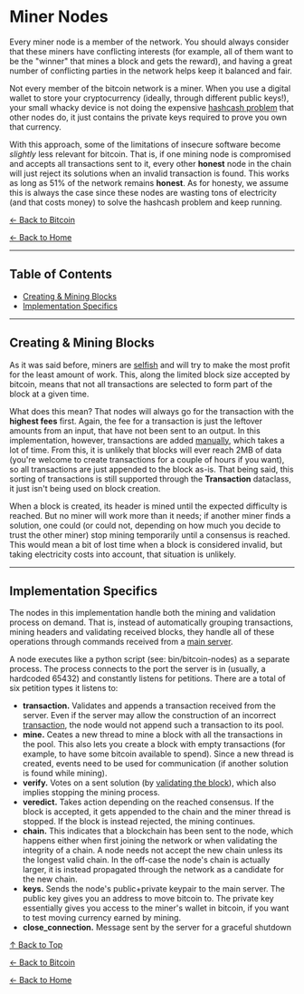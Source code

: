 # Miner Nodes

Every miner node is a member of the network. You should always consider that these miners have conflicting interests (for example, all of them want to be the "winner" that mines a block and gets the reward), and having a great number of conflicting parties in the network helps keep it balanced and fair.

Not every member of the bitcoin network is a miner. When you use a digital wallet to store your cryptocurrency (ideally, through different public keys!), your small whacky device is not doing the expensive [hashcash problem](blocks.md#hashcash-problem-and-difficulty) that other nodes do, it just contains the private keys required to prove you own that currency.

With this approach, some of the limitations of insecure software become *slightly* less relevant for bitcoin. That is, if one mining node is compromised and accepts all transactions sent to it, every other **honest** node in the chain will just reject its solutions when an invalid transaction is found. This works as long as $51\%$ of the network remains **honest**. As for honesty, we assume this is always the case since these nodes are wasting tons of electricity (and that costs money) to solve the hashcash problem and keep running. 

[← Back to Bitcoin](../README.md)  

[← Back to Home](../../README.md)

---

## Table of Contents
- [Creating & Mining Blocks](#creating--mining-blocks)
- [Implementation Specifics](#implementation-specifics)

---

## Creating & Mining Blocks

As it was said before, miners are [selfish](blocks.md#the-transactions) and will try to make the most profit for the least amount of work. This, along the limited block size accepted by bitcoin, means that not all transactions are selected to form part of the block at a given time.

What does this mean? That nodes will always go for the transaction with the **highest fees** first. Again, the fee for a transaction is just the leftover amounts from an input, that have not been sent to an output. In this implementation, however, transactions are added [manually](../README.md#transaction-creator), which takes a lot of time. From this, it is unlikely that blocks will ever reach 2MB of data (you're welcome to create transactions for a couple of hours if you want), so all transactions are just appended to the block as-is. That being said, this sorting of transactions is still supported through the **Transaction** dataclass, it just isn't being used on block creation.

When a block is created, its header is mined until the expected difficulty is reached. But no miner will work more than it needs; if another miner finds a solution, one could (or could not, depending on how much you decide to trust the other miner) stop mining temporarily until a consensus is reached. This would mean a bit of lost time when a block is considered invalid, but taking electricity costs into account, that situation is unlikely.

---

## Implementation Specifics

The nodes in this implementation handle both the mining and validation process on demand. That is, instead of automatically grouping transactions, mining headers and validating received blocks, they handle all of these operations through commands received from a [main server](server.md). 

A node executes like a python script (see: bin/bitcoin-nodes) as a separate process. The process connects to the port the server is in (usually, a hardcoded 65432) and constantly listens for petitions. There are a total of six petition types it listens to:
* **transaction.** Validates and appends a transaction received from the server. Even if the server may allow the construction of an incorrect [transaction](../README.md#transaction-creator), the node would not append such a transaction to its pool.
* **mine.** Ceates a new thread to mine a block with all the transactions in the pool. This also lets you create a block with empty transactions (for example, to have some bitcoin available to spend). Since a new thread is created, events need to be used for communication (if another solution is found while mining).
* **verify.** Votes on a sent solution (by [validating the block](blockchain.md#validating-a-block)), which also implies stopping the mining process.
* **veredict.** Takes action depending on the reached consensus. If the block is accepted, it gets appended to the chain and the miner thread is stopped. If the block is instead rejected, the mining continues.
* **chain.** This indicates that a blockchain has been sent to the node, which happens either when first joining the network or when validating the integrity of a chain. A node needs not accept the new chain unless its the longest valid chain. In the off-case the node's chain is actually larger, it is instead propagated through the network as a candidate for the new chain.
* **keys.** Sends the node's public+private keypair to the main server. The public key gives you an address to move bitcoin to. The private key essentially gives you access to the miner's wallet in bitcoin, if you want to test moving currency earned by mining.
* **close_connection.** Message sent by the server for a graceful shutdown

[↑ Back to Top](#miner-nodes)  

[← Back to Bitcoin](../README.md)  

[← Back to Home](../../README.md)